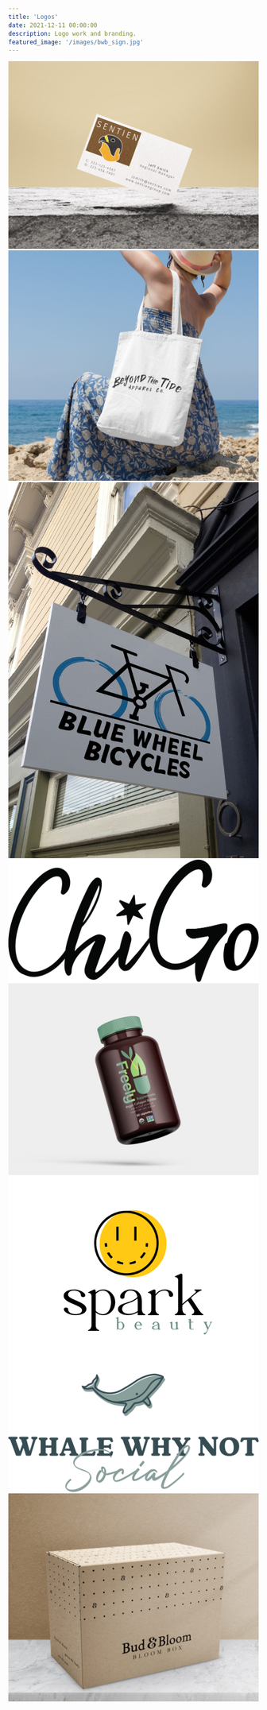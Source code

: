 ```yaml
---
title: 'Logos'
date: 2021-12-11 00:00:00
description: Logo work and branding.
featured_image: '/images/bwb_sign.jpg'
---
```



<div class="gallery" data-columns="4">
  <div class="gallery__item">
    <img src="/images/sentien.JPG" alt="Sentien Security Firm Logo">
  </div>
  <div class="gallery__item">
    <img src="/images/tide_logo.jpg" alt="Beyond the Tide beachwear Logo">
  </div>
  <div class="gallery__item">
    <img src="/images/bwb_sign.jpg" alt="Blue Wheel Bicycles Logo on Street Sign">
  </div>
  <div class="gallery__item">
    <img src="/images/chigo.png" alt="Chigo Shoe Brand Logo">
  </div>
  <div class="gallery__item">
    <img src="/images/freely-bottle.JPG" alt="Freely Vitamin Bottle">
  </div>
  <div class="gallery__item">
    <img src="/images/spark_transparent.png" alt="Spark Beauty Logo">
  </div>
  <div class="gallery__item">
    <img src="/images/wwn.png" alt="Whale Why Not Social Media Management Logo">
  </div>
  <div class="gallery__item">
    <img src="/images/bud_bloom_box2.jpg" alt="Bud Bloom Logo on Packaging">
  </div>
</div>
	

	

	
	
</div>
